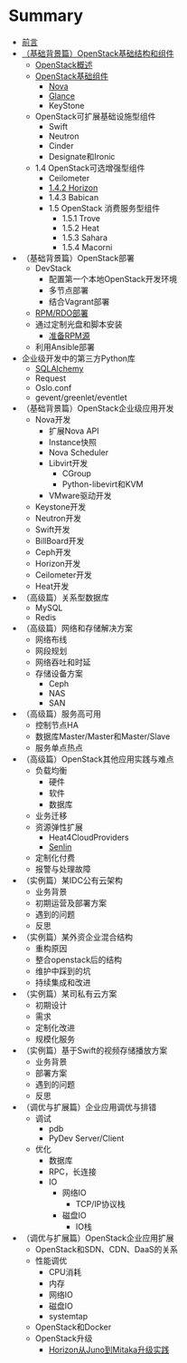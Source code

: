 # Summary

* [前言](README.md)
* [（基础背景篇）OpenStack基础结构和组件](introduction/README.md)
    * [OpenStack概述](introduction/openstack_brief.md)
    * [OpenStack基础组件](introduction/components.md)
        * [Nova](introduction/basic_components/nova.md)
        * [Glance](introduction/basic_components/glance.md)
        * KeyStone
    * OpenStack可扩展基础设施型组件
        * Swift
        * Neutron
        * Cinder
        * Designate和Ironic
    * 1.4    OpenStack可选增强型组件
        * Ceilometer
        * [1.4.2    Horizon](optional_enhanced_components/horizon.md)
        * 1.4.3    Babican
        * 1.5    OpenStack 消费服务型组件
            * 1.5.1    Trove
            * 1.5.2    Heat
            * 1.5.3    Sahara
            * 1.5.4    Macorni
* （基础背景篇）OpenStack部署
    * DevStack
        * 配置第一个本地OpenStack开发环境
        * 多节点部署
        * 结合Vagrant部署
    * [RPM\/RDO部署](deployment/rpm_rdo.md)
    * 通过定制光盘和脚本安装
        * [准备RPM源](deployment/RPM_repos.md)
    * 利用Ansible部署
* 企业级开发中的第三方Python库
    * [SQLAlchemy](sqlalchemy.md)
    * Request
    * Oslo.conf
    * gevent\/greenlet\/eventlet
* （基础背景篇）OpenStack企业级应用开发
    * Nova开发
        * 扩展Nova API
        * Instance快照
        * Nova Scheduler
        * Libvirt开发
            * CGroup
            * Python-libevirt和KVM
        * VMware驱动开发
    * Keystone开发
    * Neutron开发
    * Swift开发
    * BillBoard开发
    * Ceph开发
    * Horizon开发
    * Ceilometer开发
    * Heat开发
* （高级篇）关系型数据库
    * MySQL
    * Redis
* （高级篇）网络和存储解决方案
    * 网络布线
    * 网段规划
    * 网络吞吐和时延
    * 存储设备方案
        * Ceph
        * NAS
        * SAN
* （高级篇）服务高可用
    * 控制节点HA
    * 数据库Master\/Master和Master\/Slave
    * 服务单点热点
* （高级篇）OpenStack其他应用实践与难点
    * 负载均衡
        * 硬件
        * 软件
        * 数据库
    * 业务迁移
    * 资源弹性扩展
        * Heat4CloudProviders
        * [Senlin](practice_and_difficulties/senlin.md)
    * 定制化付费
    * 报警与处理故障
* （实例篇）某IDC公有云架构
    * 业务背景
    * 初期运营及部署方案
    * 遇到的问题
    * 反思
* （实例篇）某外资企业混合结构
    * 重构原因
    * 整合openstack后的结构
    * 维护中踩到的坑
    * 持续集成和改进
* （实例篇）某司私有云方案
    * 初期设计
    * 需求
    * 定制化改进
    * 规模化服务
* （实例篇）基于Swift的视频存储播放方案
    * 业务背景
    * 部署方案
    * 遇到的问题
    * 反思
* （调优与扩展篇）企业应用调优与排错
    * 调试
        * pdb
        * PyDev Server\/Client
    * 优化
        * 数据库
        * RPC，长连接
        * IO
            * 网络IO
                * TCP\/IP协议栈
            * 磁盘IO
                * IO栈
* （调优与扩展篇）OpenStack企业应用扩展
    * OpenStack和SDN、CDN、DaaS的关系
    * 性能调优
        * CPU消耗
        * 内存
        * 网络IO
        * 磁盘IO
        * systemtap
    * OpenStack和Docker
    * OpenStack升级
        * [Horizon从Juno到Mitaka升级实践](extension/openstack_upgration/upgrade_horizon_from_juno_to_mitaka.md)

